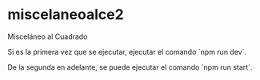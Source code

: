 # miscelaneoalce2
Misceláneo al Cuadrado

Si es la primera vez que se ejecutar, ejecutar el comando ´npm run dev´.

De la segunda en adelante, se puede ejecutar el comando ´npm run start´.
